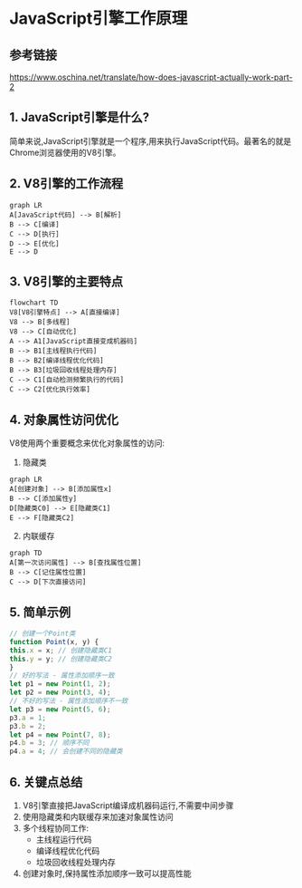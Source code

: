 # JavaScript引擎工作原理

## 参考链接
https://www.oschina.net/translate/how-does-javascript-actually-work-part-2


## 1. JavaScript引擎是什么?

简单来说,JavaScript引擎就是一个程序,用来执行JavaScript代码。最著名的就是Chrome浏览器使用的V8引擎。

## 2. V8引擎的工作流程
```mermaid
graph LR
A[JavaScript代码] --> B[解析]
B --> C[编译]
C --> D[执行]
D --> E[优化]
E --> D
```


## 3. V8引擎的主要特点
```mermaid
flowchart TD
V8[V8引擎特点] --> A[直接编译]
V8 --> B[多线程]
V8 --> C[自动优化]
A --> A1[JavaScript直接变成机器码]
B --> B1[主线程执行代码]
B --> B2[编译线程优化代码]
B --> B3[垃圾回收线程处理内存]
C --> C1[自动检测频繁执行的代码]
C --> C2[优化执行效率]
```


## 4. 对象属性访问优化

V8使用两个重要概念来优化对象属性的访问:

1. 隐藏类
```mermaid
graph LR
A[创建对象] --> B[添加属性x]
B --> C[添加属性y]
D[隐藏类C0] --> E[隐藏类C1]
E --> F[隐藏类C2]

```


2. 内联缓存
```mermaid
graph TD
A[第一次访问属性] --> B[查找属性位置]
B --> C[记住属性位置]
C --> D[下次直接访问]
```


## 5. 简单示例
```javascript
// 创建一个Point类
function Point(x, y) {
this.x = x; // 创建隐藏类C1
this.y = y; // 创建隐藏类C2
}
// 好的写法 - 属性添加顺序一致
let p1 = new Point(1, 2);
let p2 = new Point(3, 4);
// 不好的写法 - 属性添加顺序不一致
let p3 = new Point(5, 6);
p3.a = 1;
p3.b = 2;
let p4 = new Point(7, 8);
p4.b = 3; // 顺序不同
p4.a = 4; // 会创建不同的隐藏类
```


## 6. 关键点总结

1. V8引擎直接把JavaScript编译成机器码运行,不需要中间步骤
2. 使用隐藏类和内联缓存来加速对象属性访问
3. 多个线程协同工作:
   - 主线程运行代码
   - 编译线程优化代码
   - 垃圾回收线程处理内存
4. 创建对象时,保持属性添加顺序一致可以提高性能